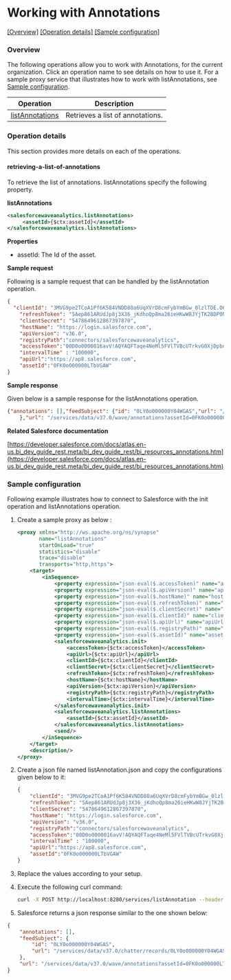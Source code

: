# Working with Annotations

[[Overview]](#overview)  [[Operation details]](#operation-details)  [[Sample configuration]](#sample-configuration)

### Overview 

The following operations allow you to work with Annotations, for the current organization. Click an operation name to see details on how to use it.
For a sample proxy service that illustrates how to work with listAnnotations, see [Sample configuration](#sample-configuration).

| Operation        | Description |
| ------------- |-------------|
| [listAnnotations](#retrieving-a-list-of-annotations)    | Retrieves a list of annotations. |


### Operation details

This section provides more details on each of the operations.

#### retrieving-a-list-of-annotations
To retrieve the list of annotations. listAnnotations specify the following property.

**listAnnotations**
```xml
<salesforcewaveanalytics.listAnnotations>
     <assetId>{$ctx:assetId}</assetId>
</salesforcewaveanalytics.listAnnotations>
```

**Properties**
* assetId: The Id of the asset.

**Sample request**

Following is a sample request that can be handled by the listAnnotation operation.

```json
{
  "clientId": "3MVG9pe2TCoA1Pf6K584VNDD80a6UqXVrD8cmFybYmBGw_0lzlTDE.O6.jp8U4Dnlw6WKH62Rwp7DAHjnd7sl",
    "refreshToken": "5Aep861ARUdJp8j3X36_jKdhoQp8ma26ieHKwW8JYjTK2BDPONbHgix4zD5rvoMxmCtonNdOfabXKmY4PujXuim",
    "clientSecret": "5478649612867397870",
    "hostName": "https://login.salesforce.com",
    "apiVersion": "v36.0",
    "registryPath":"connectors/salesforcewaveanalytics",
    "accessToken":"00D0o0000016avV!AQYAQFTaqe4NeMl5FVlTVBcUTrkvG0XjDpbdt7q14cdtSmqdz9LtZMazheD.rLmUL0bLptNRJ_OGejzl9ns_O2PHGL.xtO5F",
    "intervalTime" : "100000",
    "apiUrl":"https://ap8.salesforce.com",
    "assetId":"0FK0o000000LTbVGAW"
}
```
**Sample response**

Given below is a sample response for the listAnnotations operation.

```json
{"annotations": [],"feedSubject": {"id": "0LY0o000000Y04WGAS","url": "/services/data/v37.0/chatter/records/0LY0o000000Y04WGAS"
    },"url": "/services/data/v37.0/wave/annotations?assetId=0FK0o000000LTbVGAW"}
```

**Related Salesforce documentation**

[https://developer.salesforce.com/docs/atlas.en-us.bi_dev_guide_rest.meta/bi_dev_guide_rest/bi_resources_annotations.htm](https://developer.salesforce.com/docs/atlas.en-us.bi_dev_guide_rest.meta/bi_dev_guide_rest/bi_resources_annotations.htm)

### Sample configuration

Following example illustrates how to connect to Salesforce with the init operation and listAnnotations operation.

1. Create a sample proxy as below :
    
    ```xml
    <proxy xmlns="http://ws.apache.org/ns/synapse"
           name="listAnnotations"
           startOnLoad="true"
           statistics="disable"
           trace="disable"
           transports="http,https">
        <target>
            <inSequence>
                <property expression="json-eval($.accessToken)" name="accessToken"/>
                <property expression="json-eval($.apiVersion)" name="apiVersion"/>
                <property expression="json-eval($.hostName)" name="hostName"/>
                <property expression="json-eval($.refreshToken)" name="refreshToken"/>
                <property expression="json-eval($.clientSecret)" name="clientSecret"/>
                <property expression="json-eval($.clientId)" name="clientId"/>
                <property expression="json-eval($.apiUrl)" name="apiUrl"/>
                <property expression="json-eval($.registryPath)" name="registryPath"/>
                <property expression="json-eval($.assetId)" name="assetId"/>
                <salesforcewaveanalytics.init>
                    <accessToken>{$ctx:accessToken}</accessToken>
                    <apiUrl>{$ctx:apiUrl}</apiUrl>
                    <clientId>{$ctx:clientId}</clientId>
                    <clientSecret>{$ctx:clientSecret}</clientSecret>
                    <refreshToken>{$ctx:refreshToken}</refreshToken>
                    <hostName>{$ctx:hostName}</hostName>
                    <apiVersion>{$ctx:apiVersion}</apiVersion>
                    <registryPath>{$ctx:registryPath}</registryPath>
                    <intervalTime>{$ctx:intervalTime}</intervalTime>
                </salesforcewaveanalytics.init>
                <salesforcewaveanalytics.listAnnotations>
                    <assetId>{$ctx:assetId}</assetId>
                </salesforcewaveanalytics.listAnnotations>
                <send/>
            </inSequence>
        </target>
        <description/>
    </proxy>
    
    ```

2. Create a json file named listAnnotation.json and copy the configurations given below to it:

    ```json
    {
        "clientId": "3MVG9pe2TCoA1Pf6K584VNDD80a6UqXVrD8cmFybYmBGw_0lzlTDE.O6.jp8U4Dnlw6WKH62Rwp7DAHjnd7sl",
        "refreshToken": "5Aep861ARUdJp8j3X36_jKdhoQp8ma26ieHKwW8JYjTK2BDPONbHgix4zD5rvoMxmCtonNdOfabXKmY4PujXuim",
        "clientSecret": "5478649612867397870",
        "hostName": "https://login.salesforce.com",
        "apiVersion": "v36.0",
        "registryPath":"connectors/salesforcewaveanalytics",
        "accessToken":"00D0o0000016avV!AQYAQFTaqe4NeMl5FVlTVBcUTrkvG0XjDpbdt7q14cdtSmqdz9LtZMazheD.rLmUL0bLptNRJ_OGejzl9ns_O2PHGL.xtO5F",
        "intervalTime" : "100000",
        "apiUrl":"https://ap8.salesforce.com",
        "assetId":"0FK0o000000LTbVGAW"
    }                       
    ```
3. Replace the values according to your setup.

4. Execute the following curl command:
      ```bash
      curl -X POST http://localhost:8280/services/listAnnotation --header 'Content-Type: application/json' -d @listAnnotation.json
      ```

5. Salesforce returns a json response similar to the one shown below:
 
```json
{
    "annotations": [],
    "feedSubject": {
        "id": "0LY0o000000Y04WGAS",
        "url": "/services/data/v37.0/chatter/records/0LY0o000000Y04WGAS"
    },
    "url": "/services/data/v37.0/wave/annotations?assetId=0FK0o000000LTbVGAW"
}
```
